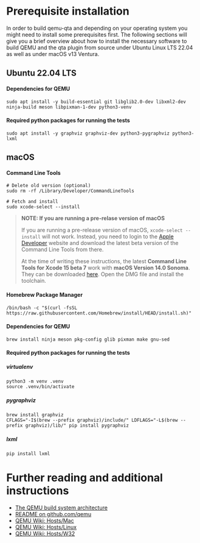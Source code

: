 # Prerequisite installation

In order to build qemu-qta and depending on your operating system you might need to install some prerequisites first. The following sections will give you a brief overview about how to install the necessary software to build QEMU and the qta plugin from source under Ubuntu Linux LTS 22.04 as well as under macOS v13 Ventura.

## Ubuntu 22.04 LTS

#### Dependencies for QEMU
```
sudo apt install -y build-essential git libglib2.0-dev libxml2-dev ninja-build meson libpixman-1-dev python3-venv
```

#### Required python packages for running the tests
```
sudo apt install -y graphviz graphviz-dev python3-pygraphviz python3-lxml
```

## macOS

#### Command Line Tools
```
# Delete old version (optional)
sudo rm -rf /Library/Developer/CommandLineTools

# Fetch and install
sudo xcode-select --install
```

> **NOTE: If you are running a pre-relase version of macOS**
>
> If you are running a pre-release version of macOS, `xcode-select --install` will not work. Instead, you need to login to the [Apple Developer](https://developer.apple.com/download/all/) website and download the latest beta version of the Command Line Tools from there. 
>
>At the time of writing these instructions, the latest **Command Line Tools for Xcode 15 beta 7** work with **macOS Version 14.0 Sonoma**. They can be downloaded [here](https://download.developer.apple.com/Developer_Tools/Command_Line_Tools_for_Xcode_15_beta_7/Command_Line_Tools_for_Xcode_15_beta_7.dmg). Open the DMG file and install the toolchain.

#### Homebrew Package Manager
```
/bin/bash -c "$(curl -fsSL https://raw.githubusercontent.com/Homebrew/install/HEAD/install.sh)"
```

#### Dependencies for QEMU
```
brew install ninja meson pkg-config glib pixman make gnu-sed
```

#### Required python packages for running the tests
##### virtualenv
```
python3 -m venv .venv
source .venv/bin/activate
```

##### pygraphviz
```
brew install graphviz
CFLAGS="-I$(brew --prefix graphviz)/include/" LDFLAGS="-L$(brew --prefix graphviz)/lib/" pip install pygraphviz
```

##### lxml
```
pip install lxml
```

# Further reading and additional instructions
- [The QEMU build system architecture](https://qemu.readthedocs.io/en/latest/devel/build-system.html)
- [README on github.com/qemu](https://github.com/qemu/qemu/blob/master/README.rst)
- [QEMU Wiki: Hosts/Mac](https://wiki.qemu.org/Hosts/Mac) 
- [QEMU Wiki: Hosts/Linux](https://wiki.qemu.org/Hosts/Linux) 
- [QEMU Wiki: Hosts/W32](https://wiki.qemu.org/Hosts/W32) 
